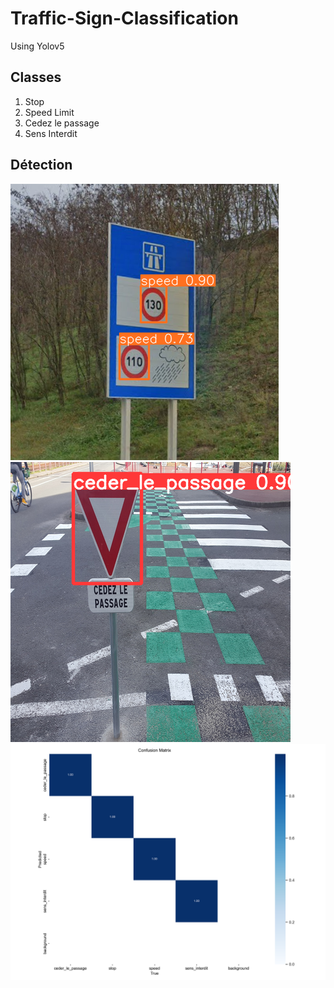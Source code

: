 # Traffic-Sign-Classification

Using Yolov5

## Classes
1. Stop
2. Speed Limit
3. Cedez le passage
4. Sens Interdit


## Détection
![speedPred](/img/predSpeed.png)
![cedez](/img/cedez.png)
![cedez](/img/confusion_matrix.png)
